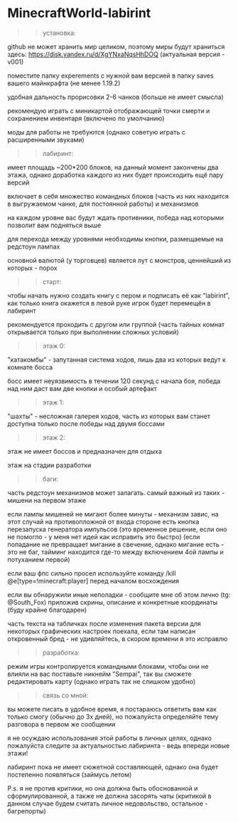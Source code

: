 # MinecraftWorld-labirint

>> установка:

github не может хранить мир целиком, поэтому миры будут храниться здесь: https://disk.yandex.ru/d/XgYNxaNqsHhDOQ (актуальная версия - v001)

поместите папку experements с нужной вам версией в папку saves вашего майнкрафта (не менее 1.19.2)

удобная дальность прорисовки 2-6 чанков (больше не имеет смысла)

рекомендую играть с миникартой отображающей точки смерти и сохранением инвентаря (включено по умолчанию)

моды для работы не требуются (однако советую играть с расширенными звуками)

>> лабиринт:

имеет площадь ~200*200 блоков, на данный момент закончены два этажа, однако доработка каждого из них будет происходить ещё пару версий

включает в себя множество командных блоков (часть из них находится в выгружаемом чанке, для постоянной работы) и механизмов

на каждом уровне вас будут ждать противники, победа над которыми позволит вам подняться выше

для перехода между уровнями необходимы кнопки, размещаемые на редстоун лампах

основной валютой (у торговцев) является лут с монстров, ценнейший из которых - порох

>> старт:

чтобы начать нужно создать книгу с пером и подписать её как "labirint", как только книга окажется в левой руке игрок будет перемещён в лабиринт

рекомендуется проходить с другом или группой (часть тайных комнат открывается только при выполнении сложных условий)

>> этаж 0:

"катакомбы" - запутанная система ходов, лишь два из которых ведут к комнате босса

босс имеет неуязвимость в течении 120 секунд с начала боя, победа над ним даст вам две кнопки и особый артефакт

>> этаж 1:

"шахты" - несложная галерея ходов, часть из которых вам станет доступна только после победы над двумя боссами

>> этаж 2:

этаж не имеет боссов и предназначен для отдыха

этаж на стадии разработки

>> баги:

часть редстоун механизмов может залагать. самый важный из таких - мишени на первом этаже

если лампы мишеней не мигают более минуты - механизм завис, на этот случай на противопложной от входа стороне есть кнопка перезапуска генератора импульсов (это временное решение, если оно не помогло - у меня нет идей как исправить это быстро) (если попадание не превращает мигание в свечение, однако мигание есть - это не баг, тайминг находится где-то между включением 4ой лампы и потуханием первой)

если ваш фпс сильно просел используйте команду /kill @e[type=!minecraft:player] перед началом восхождения

если вы обнаружили иные неполадки - сообщите мне об этом лично (tg: @South_Fox) приложив скрины, описание и конкретные координаты (буду крайне благодарен)

часть текста на табличках после изменения пакета версии для некоторых графических настроек поехала, если там написан откровенный бред - не удивляйтесь, в скором времени я это исправлю

>> разработка:

режим игры контролируется командными блоками, чтобы они не влияли на вас поставьте никнейм "Sempai", так вы сможете редактировать карту (однако играть так не слишком удобно)

>> связь со мной:

вы можете писать в удобное время, я постараюсь ответить вам как только смогу (обычно до 3х дней), но пожалуйста определяйте тему разговора в первом же сообщении

я не осуждаю использования этой работы в личных целях, однако пожалуйста следите за актуальностью лабиринта - ведь впереди новые этажи!

лабиринт пока не имеет сюжетной составляющей, однако она будет постепенно появляться (займусь летом)

P.s. я не против критики, но она должна быть обоснованной и сформулированной, а также не должна засорять чаты (критикой в данном случае будем считать личное недовольство, остальное - багрепорты)
